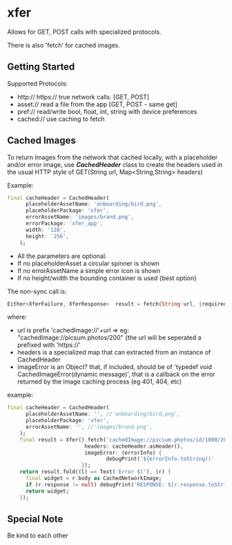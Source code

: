 # xfer

Allows for GET, POST calls with specialized protocols.

There is also 'fetch' for cached images.

## Getting Started

Supported Protocols:

- http:// https:// true network calls. [GET, POST]
- asset:// read a file from the app [GET, POST - same get]
- pref:// read/write bool, float, int, string with device preferences
- cached:// use caching to fetch

## Cached Images

To return Images from the network that cached locally, with a placeholder and/or error image, use ***CachedHeader*** class to create the headers used in the usual HTTP style of GET(String url, Map<String,String> headers)

Example:

```dart
final cacheHeader = CachedHeader(
      placeholderAssetName: 'onboarding/bird.png',
      placeholderPackage: 'xfer',
      errorAssetName: 'images/brand.png',
      errorPackage: 'xfer_app',
      width: '128',
      height: '256',
    );
```

- All the parameters are optional.
- If no placeholderAsset a circular spinner is shown
- If no errorAssetName a simple error icon is shown
- If no height/width the bounding container is used {best option}

The non-sync call is:

```dart
Either<XferFailure, XferResponse>  result = fetch(String url, {required Map<String, String> headers, Object? imageError});
```

where:

- url is prefix 'cachedImage://'+url => eg: "cachedImage://picsum.photos/200" {the url will be seperated a prefixed with 'https://'
- headers is a specialized map that can extracted from an instance of CachedHeader
- imageError is an Object? that, if included, should be of 'typedef void CachedImageError(dynamic message)', that is a callback on the error returned by the image caching process (eg 401, 404, etc)

example:

```dart
final cacheHeader = CachedHeader(
      placeholderAssetName: '', //'onboarding/bird.png',
      placeholderPackage: 'xfer',
      errorAssetName: '', //'images/brand.png',
    );
    final result = Xfer().fetch('cachedImage://picsum.photos/id/1000/200', 
                         headers: cacheHeader.asHeader(), 
                         imageError: (errorInfo) {
                                debugPrint('${errorInfo.toString()'
                        });
    return result.fold((l) => Text('Error $l'), (r) {
      final widget = r.body as CachedNetworkImage;
      if (r.response != null) debugPrint('RESPONSE: ${r.response.toString()}');
      return widget;
    });
```

## Special Note

Be kind to each other
